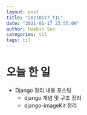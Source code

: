 ```yaml
---
layout: post
title: "20210117_TIL"
date: "2021-01-17 23:55:00"
author: Haebin Seo
categories: til
tags: til
---
```

# 오늘 한 일
- Django 정리 내용 포스팅
  - django 개념 및 구조 정리
  - django-imageKit 정리
